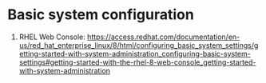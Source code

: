 # Basic system configuration
1. RHEL Web Console: https://access.redhat.com/documentation/en-us/red_hat_enterprise_linux/8/html/configuring_basic_system_settings/getting-started-with-system-administration_configuring-basic-system-settings#getting-started-with-the-rhel-8-web-console_getting-started-with-system-administration
